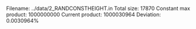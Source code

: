Filename: ../data/2_RANDCONSTHEIGHT.in
Total size: 17870
Constant max product: 1000000000
Current product: 1000030964
Deviation: 0.0030964%

